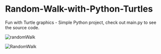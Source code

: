 # Random-Walk-with-Python-Turtles

Fun with Turtle graphics - Simple Python project, check out main.py to see the source code.


![randomWalk](https://user-images.githubusercontent.com/36127590/121417783-8f21b780-c96a-11eb-87f1-f9ef58d3b4ea.JPG)

![RandomWalk](https://user-images.githubusercontent.com/36127590/121578718-4251e580-ca2b-11eb-88c6-49f72f4c129b.gif)
